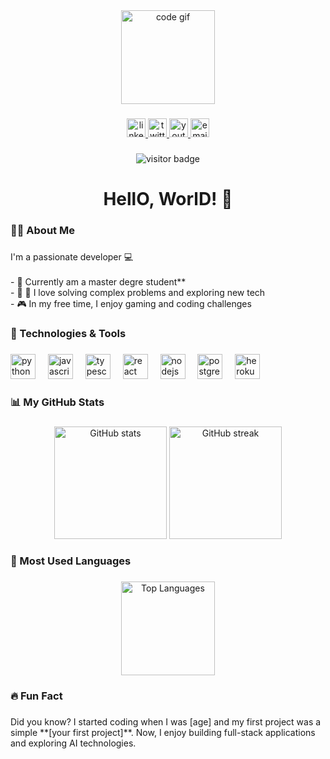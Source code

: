 <div align="center">
    <img height="150" src="https://media.giphy.com/media/QssGEmpkyEOhBCb7e1/giphy.gif" alt="code gif" />
</div>

###

<div align="center">
    <a href="https://www.linkedin.com/in/khedirwassim">
        <img src="https://img.shields.io/badge/LinkedIn-0A66C2?style=for-the-badge&logo=linkedin&logoColor=white" height="30" alt="linkedin logo" />
    </a>
    <a href="https://twitter.com/khedirwassim">
        <img src="https://img.shields.io/badge/Twitter-1DA1F2?style=for-the-badge&logo=twitter&logoColor=white" height="30" alt="twitter logo" />
    </a>
    <a href="https://www.youtube.com/c/khedirwassim">
        <img src="https://img.shields.io/badge/Youtube-FF0000?style=for-the-badge&logo=youtube&logoColor=white" height="30" alt="youtube logo" />
    </a>
    <a href="mailto:khedirwassim@example.com">
        <img src="https://img.shields.io/badge/Email-D14836?style=for-the-badge&logo=gmail&logoColor=white" height="30" alt="email logo" />
    </a>
</div>

###

<div align="center">
    <img src="https://visitor-badge.laobi.icu/badge?page_id=khedirwassim.khedirwassim" alt="visitor badge" />
</div>

###

<h1 align="center">HellO, WorlD! 👋</h1>

###

<h3 align="left">👨‍💻  About Me</h3>

###

<p align="left">I'm a passionate developer 💻<br><br>- 🔭 Currently am a master degre student**<br>- 🌱 🧩 I love solving complex problems and exploring new tech<br>- 🎮 In my free time, I enjoy gaming and coding challenges</p>

###

<h3 align="left">🚀 Technologies & Tools</h3>

###

<div align="left">
    <img src="https://cdn.jsdelivr.net/gh/devicons/devicon/icons/python/python-original.svg" height="40" alt="python logo" />
    <img width="12" />
    <img src="https://cdn.jsdelivr.net/gh/devicons/devicon/icons/javascript/javascript-original.svg" height="40" alt="javascript logo" />
    <img width="12" />
    <img src="https://cdn.jsdelivr.net/gh/devicons/devicon/icons/typescript/typescript-original.svg" height="40" alt="typescript logo" />
    <img width="12" />
    <img src="https://cdn.jsdelivr.net/gh/devicons/devicon/icons/react/react-original-wordmark.svg" height="40" alt="react logo" />
    <img width="12" />
    <img src="https://cdn.jsdelivr.net/gh/devicons/devicon/icons/nodejs/nodejs-original-wordmark.svg" height="40" alt="nodejs logo" />
    <img width="12" />
    <img src="https://cdn.jsdelivr.net/gh/devicons/devicon/icons/postgresql/postgresql-original-wordmark.svg" height="40" alt="postgresql logo" />
    <img width="12" />
    <img src="https://cdn.jsdelivr.net/gh/devicons/devicon/icons/heroku/heroku-original-wordmark.svg" height="40" alt="heroku logo" />
</div>

###

<h3 align="left">📊  My GitHub Stats</h3>

###

<div align="center">
    <img src="https://github-readme-stats.vercel.app/api?username=khedirwassim&show_icons=true&theme=gruvbox&hide_border=true" height="180" alt="GitHub stats" />
    <img src="https://github-readme-streak-stats.herokuapp.com?user=khedirwassim&theme=gruvbox&hide_border=true" height="180" alt="GitHub streak" />
</div>

###

<h3 align="left">🌟  Most Used Languages</h3>

###

<div align="center">
    <img src="https://github-readme-stats.vercel.app/api/top-langs/?username=khedirwassim&layout=compact&theme=gruvbox&hide_border=true" height="150" alt="Top Languages" />
</div>

###

<h3 align="left">🔥  Fun Fact</h3>

###

<p align="left">Did you know? I started coding when I was [age] and my first project was a simple **[your first project]**. Now, I enjoy building full-stack applications and exploring AI technologies.</p>
